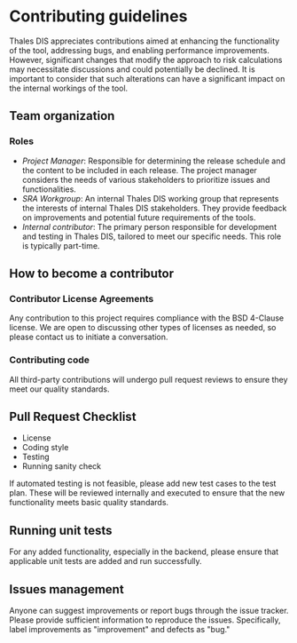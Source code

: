# Contributing guidelines

Thales DIS appreciates contributions aimed at enhancing the functionality of the tool, addressing bugs, and enabling performance improvements. However, significant changes that modify the approach to risk calculations may necessitate discussions and could potentially be declined. It is important to consider that such alterations can have a significant impact on the internal workings of the tool.

## Team organization

### Roles

* *Project Manager*: Responsible for determining the release schedule and the content to be included in each release. The project manager considers the needs of various stakeholders to prioritize issues and functionalities.
* *SRA Workgroup*: An internal Thales DIS working group that represents the interests of internal Thales DIS stakeholders. They provide feedback on improvements and potential future requirements of the tools.
* *Internal contributor*: The primary person responsible for development and testing in Thales DIS, tailored to meet our specific needs. This role is typically part-time.


## How to become a contributor

### Contributor License Agreements

Any contribution to this project requires compliance with the BSD 4-Clause license. We are open to discussing other types of licenses as needed, so please contact us to initiate a conversation.

### Contributing code

All third-party contributions will undergo pull request reviews to ensure they meet our quality standards.

## Pull Request Checklist

* License
* Coding style
* Testing
* Running sanity check

If automated testing is not feasible, please add new test cases to the test plan. These will be reviewed internally and executed to ensure that the new functionality meets basic quality standards.


## Running unit tests

For any added functionality, especially in the backend, please ensure that applicable unit tests are added and run successfully.

## Issues management

Anyone can suggest improvements or report bugs through the issue tracker. Please provide sufficient information to reproduce the issues. Specifically, label improvements as "improvement" and defects as "bug."
